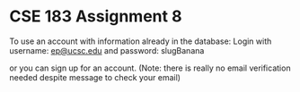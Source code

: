 # CSE 183 Assignment 8
To use an account with information already in the database:
Login with username: ep@ucsc.edu
and password: slugBanana

or you can sign up for an account.
(Note: there is really no email verification needed despite message to check your email)
